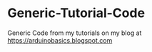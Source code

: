 # Generic-Tutorial-Code
Generic Code from my tutorials on my blog at https://arduinobasics.blogspot.com
